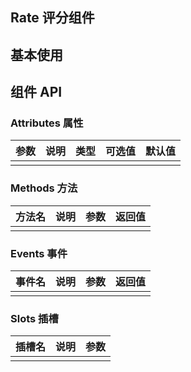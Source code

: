 ## Rate 评分组件

## 基本使用

<preview path="../demos/rate/rate-1.vue" title="基本使用" description=" "></preview>

## 组件 API

### Attributes 属性

| 参数 | 说明 | 类型 | 可选值 | 默认值 |
| ---- | ---- | ---- | ------ | ------ |
|      |      |      |        |        |

### Methods 方法

| 方法名 | 说明 | 参数 | 返回值 |
| ------ | ---- | ---- | ------ |
|        |      |      |        |

### Events 事件

| 事件名 | 说明 | 参数 | 返回值 |
| ------ | ---- | ---- | ------ |
|        |      |      |        |

### Slots 插槽

| 插槽名 | 说明 | 参数 |
| ------ | ---- | ---- |
|        |      |      |
